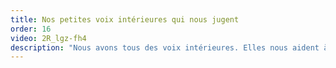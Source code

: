 ```yaml
---
title: Nos petites voix intérieures qui nous jugent
order: 16
video: 2R_lgz-fh4
description: "Nous avons tous des voix intérieures. Elles nous aident à penser, à débattre avec nous même, inventer, prendre des décisions ... Mais parfois ces voix nous jugent et nous agressent ! A quoi servent ces petites voix et comment les canaliser ? C'est ce qu'on verra dans cette vidéo."
---
```

